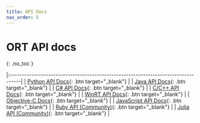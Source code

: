 ```yaml
---
title: API Docs
nav_order: 5
---
```

# ORT API docs
{: .no_toc }

|:----------------------------------------------------------------------------------|
| <span class="fs-5"> [Python API Docs](python/api_summary.html){: .btn target="_blank"} </span>  | 
| <span class="fs-5"> [Java API Docs](java/index.html){: .btn target="_blank"} </span>   | 
| <span class="fs-5"> [C# API Docs](csharp-api){: .btn target="_blank"} </span>|
| <span class="fs-5"> [C/C++ API Docs](c){: .btn target="_blank"} </span>|
| <span class="fs-5"> [WinRT API Docs](https://docs.microsoft.com/en-us/windows/ai/windows-ml/api-reference){: .btn target="_blank"} </span>|
| <span class="fs-5"> [Objective-C Docs](objectivec/index.html){: .btn target="_blank"} </span> |
| <span class="fs-5"> [JavaScript API Docs](js/index.html){: .btn target="_blank"} </span>|
| <span class="fs-5"> [Ruby API (Community)](https://github.com/ankane/onnxruntime-ruby){: .btn target="_blank"} </span>|
| <span class="fs-5"> [Julia API (Community)](https://github.com/jw3126/ONNXRunTime.jl){: .btn target="_blank"} </span>|